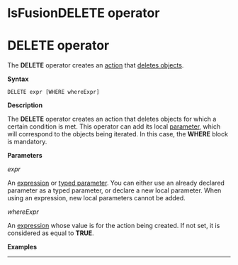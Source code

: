 # lsFusionDELETE operator

# DELETE operator

The **DELETE** operator creates an [action](lsFusionActions.md) that [deletes objects](lsFusionClass_change_CHANGECLASS_DELETE_.md).

**Syntax**

    DELETE expr [WHERE whereExpr]

**Description**

The **DELETE** operator creates an action that deletes objects for which a certain condition is met. This operator can add its local [parameter](lsFusionActions.md), which will correspond to the objects being iterated. In this case, the **WHERE** block is mandatory. 

**Parameters**

*expr*

An [expression](lsFusionExpression.md) or [typed parameter](IDs_1573053.html#IDs-paramid). You can either use an already declared parameter as a typed parameter, or declare a new local parameter. When using an expression, new local parameters cannot be added.

*whereExpr*

An [expression](lsFusionExpression.md) whose value is for the action being created. If not set, it is considered as equal to **TRUE**.

**Examples**

****************************



  
